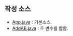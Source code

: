 ## 작성 소스
- [App.java](https://github.com/yongbeom76/study_javas/blob/master/src/App.java) : 기본소스.
- [AddAB.java](https://github.com/yongbeom76/study_javas/blob/master/src/AddAB.java) : 두 변수를 합함.


